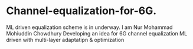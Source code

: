 # Channel-equalization-for-6G.
ML driven equalization scheme is in underway.
I am Nur Mohammad Mohiuddin Chowdhury
Developing an idea for 6G channel equalization
ML driven with multi-layer adaptatipn & optimization 
